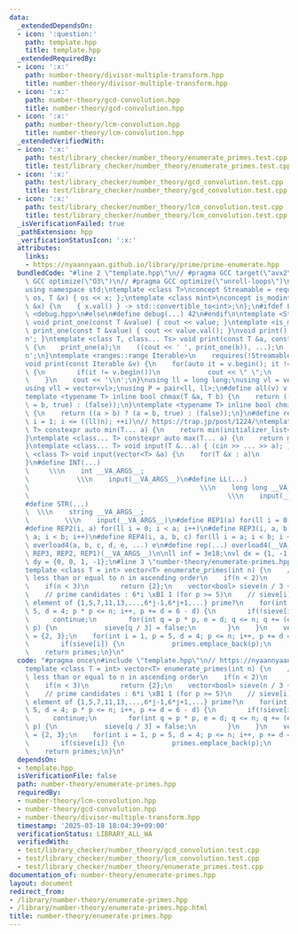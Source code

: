 ```yaml
---
data:
  _extendedDependsOn:
  - icon: ':question:'
    path: template.hpp
    title: template.hpp
  _extendedRequiredBy:
  - icon: ':x:'
    path: number-theory/divisor-multiple-transform.hpp
    title: number-theory/divisor-multiple-transform.hpp
  - icon: ':x:'
    path: number-theory/gcd-convolution.hpp
    title: number-theory/gcd-convolution.hpp
  - icon: ':x:'
    path: number-theory/lcm-convolution.hpp
    title: number-theory/lcm-convolution.hpp
  _extendedVerifiedWith:
  - icon: ':x:'
    path: test/library_checker/number_theory/enumerate_primes.test.cpp
    title: test/library_checker/number_theory/enumerate_primes.test.cpp
  - icon: ':x:'
    path: test/library_checker/number_theory/gcd_convolution.test.cpp
    title: test/library_checker/number_theory/gcd_convolution.test.cpp
  - icon: ':x:'
    path: test/library_checker/number_theory/lcm_convolution.test.cpp
    title: test/library_checker/number_theory/lcm_convolution.test.cpp
  _isVerificationFailed: true
  _pathExtension: hpp
  _verificationStatusIcon: ':x:'
  attributes:
    links:
    - https://nyaannyaan.github.io/library/prime/prime-enumerate.hpp
  bundledCode: "#line 2 \"template.hpp\"\n// #pragma GCC target(\"avx2\")\n// #pragma\
    \ GCC optimize(\"O3\")\n// #pragma GCC optimize(\"unroll-loops\")\n#include <bits/stdc++.h>\n\
    using namespace std;\ntemplate <class T>\nconcept Streamable = requires(ostream\
    \ os, T &x) { os << x; };\ntemplate <class mint>\nconcept is_modint = requires(mint\
    \ &x) {\n    { x.val() } -> std::convertible_to<int>;\n};\n#ifdef LOCAL\n#include\
    \ <debug.hpp>\n#else\n#define debug(...) 42\n#endif\n\ntemplate <Streamable T>\
    \ void print_one(const T &value) { cout << value; }\ntemplate <is_modint T> void\
    \ print_one(const T &value) { cout << value.val(); }\nvoid print() { cout << '\\\
    n'; }\ntemplate <class T, class... Ts> void print(const T &a, const Ts &...b)\
    \ {\n    print_one(a);\n    ((cout << ' ', print_one(b)), ...);\n    cout << '\\\
    n';\n}\ntemplate <ranges::range Iterable>\n    requires(!Streamable<Iterable>)\n\
    void print(const Iterable &v) {\n    for(auto it = v.begin(); it != v.end(); ++it)\
    \ {\n        if(it != v.begin())\n            cout << \" \";\n        print_one(*it);\n\
    \    }\n    cout << '\\n';\n}\nusing ll = long long;\nusing vl = vector<ll>;\n\
    using vll = vector<vl>;\nusing P = pair<ll, ll>;\n#define all(v) v.begin(), v.end()\n\
    template <typename T> inline bool chmax(T &a, T b) {\n    return ((a < b) ? (a\
    \ = b, true) : (false));\n}\ntemplate <typename T> inline bool chmin(T &a, T b)\
    \ {\n    return ((a > b) ? (a = b, true) : (false));\n}\n#define rep1(i, n) for(ll\
    \ i = 1; i <= ((ll)n); ++i)\n// https://trap.jp/post/1224/\ntemplate <class...\
    \ T> constexpr auto min(T... a) {\n    return min(initializer_list<common_type_t<T...>>{a...});\n\
    }\ntemplate <class... T> constexpr auto max(T... a) {\n    return max(initializer_list<common_type_t<T...>>{a...});\n\
    }\ntemplate <class... T> void input(T &...a) { (cin >> ... >> a); }\ntemplate\
    \ <class T> void input(vector<T> &a) {\n    for(T &x : a)\n        cin >> x;\n\
    }\n#define INT(...)                                                          \
    \     \\\n    int __VA_ARGS__;                                               \
    \            \\\n    input(__VA_ARGS__)\n#define LL(...)                     \
    \                                           \\\n    long long __VA_ARGS__;   \
    \                                                  \\\n    input(__VA_ARGS__)\n\
    #define STR(...)                                                             \
    \  \\\n    string __VA_ARGS__;                                               \
    \         \\\n    input(__VA_ARGS__)\n#define REP1(a) for(ll i = 0; i < a; i++)\n\
    #define REP2(i, a) for(ll i = 0; i < a; i++)\n#define REP3(i, a, b) for(ll i =\
    \ a; i < b; i++)\n#define REP4(i, a, b, c) for(ll i = a; i < b; i += c)\n#define\
    \ overload4(a, b, c, d, e, ...) e\n#define rep(...) overload4(__VA_ARGS__, REP4,\
    \ REP3, REP2, REP1)(__VA_ARGS__)\n\nll inf = 3e18;\nvl dx = {1, -1, 0, 0};\nvl\
    \ dy = {0, 0, 1, -1};\n#line 3 \"number-theory/enumerate-primes.hpp\"\n// https://nyaannyaan.github.io/library/prime/prime-enumerate.hpp\n\
    template <class T = int> vector<T> enumerate_primes(int n) {\n    // Returns primes\
    \ less than or equal to n in ascending order\n    if(n < 2)\n        return {};\n\
    \    if(n < 3)\n        return {2};\n    vector<bool> sieve(n / 3 + 1, true);\n\
    \    // prime candidates : 6*i \xB1 1 (for p >= 5)\n    // sieve[i] : is i-th\
    \ element of {1,5,7,11,13,...,6*j-1,6*j+1,...} prime?\n    for(int i = 1, p =\
    \ 5, d = 4; p * p <= n; i++, p += d = 6 - d) {\n        if(!sieve[i])\n      \
    \      continue;\n        for(int q = p * p, e = d; q <= n; q += (e = 6 - e) *\
    \ p) {\n            sieve[q / 3] = false;\n        }\n    }\n    vector<T> primes\
    \ = {2, 3};\n    for(int i = 1, p = 5, d = 4; p <= n; i++, p += d = 6 - d) {\n\
    \        if(sieve[i]) {\n            primes.emplace_back(p);\n        }\n    }\n\
    \    return primes;\n}\n"
  code: "#pragma once\n#include \"template.hpp\"\n// https://nyaannyaan.github.io/library/prime/prime-enumerate.hpp\n\
    template <class T = int> vector<T> enumerate_primes(int n) {\n    // Returns primes\
    \ less than or equal to n in ascending order\n    if(n < 2)\n        return {};\n\
    \    if(n < 3)\n        return {2};\n    vector<bool> sieve(n / 3 + 1, true);\n\
    \    // prime candidates : 6*i \xB1 1 (for p >= 5)\n    // sieve[i] : is i-th\
    \ element of {1,5,7,11,13,...,6*j-1,6*j+1,...} prime?\n    for(int i = 1, p =\
    \ 5, d = 4; p * p <= n; i++, p += d = 6 - d) {\n        if(!sieve[i])\n      \
    \      continue;\n        for(int q = p * p, e = d; q <= n; q += (e = 6 - e) *\
    \ p) {\n            sieve[q / 3] = false;\n        }\n    }\n    vector<T> primes\
    \ = {2, 3};\n    for(int i = 1, p = 5, d = 4; p <= n; i++, p += d = 6 - d) {\n\
    \        if(sieve[i]) {\n            primes.emplace_back(p);\n        }\n    }\n\
    \    return primes;\n}\n"
  dependsOn:
  - template.hpp
  isVerificationFile: false
  path: number-theory/enumerate-primes.hpp
  requiredBy:
  - number-theory/lcm-convolution.hpp
  - number-theory/gcd-convolution.hpp
  - number-theory/divisor-multiple-transform.hpp
  timestamp: '2025-03-18 18:04:39+09:00'
  verificationStatus: LIBRARY_ALL_WA
  verifiedWith:
  - test/library_checker/number_theory/gcd_convolution.test.cpp
  - test/library_checker/number_theory/lcm_convolution.test.cpp
  - test/library_checker/number_theory/enumerate_primes.test.cpp
documentation_of: number-theory/enumerate-primes.hpp
layout: document
redirect_from:
- /library/number-theory/enumerate-primes.hpp
- /library/number-theory/enumerate-primes.hpp.html
title: number-theory/enumerate-primes.hpp
---
```

